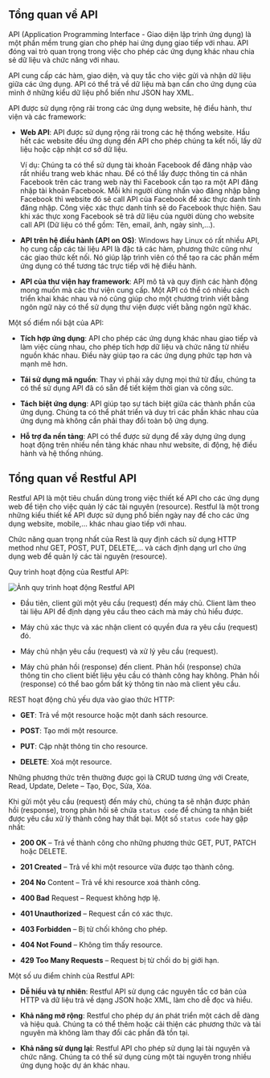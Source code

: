 <!-- Tổng quan về API và Restful API -->

## Tổng quan về API

API (Application Programming Interface - Giao diện lập trình ứng dụng) là một phần mềm trung gian cho phép hai ứng dụng giao tiếp với nhau. API đóng vai trò quan trọng trong việc cho phép các ứng dụng khác nhau chia sẻ dữ liệu và chức năng với nhau.

API cung cấp các hàm, giao diện, và quy tắc cho việc gửi và nhận dữ liệu giữa các ứng dụng. API có thể trả về dữ liệu mà bạn cần cho ứng dụng của mình ở những kiểu dữ liệu phổ biến như JSON hay XML.

API được sử dụng rộng rãi trong các ứng dụng website, hệ điều hành, thư viện và các framework:

- **Web API**: API được sử dụng rộng rãi trong các hệ thống website. Hầu hết các website đều ứng dụng đến API cho phép chúng ta kết nối, lấy dữ liệu hoặc cập nhật cơ sở dữ liệu.

  Ví dụ: Chúng ta có thể sử dụng tài khoản Facebook để đăng nhập vào rất nhiều trang web khác nhau. Để có thể lấy được thông tin cá nhân Facebook trên các trang web này thì Facebook cần tạo ra một API đăng nhập tài khoản Facebook. Mỗi khi người dùng nhấn vào đăng nhập bằng Facebook thì website đó sẽ call API của Facebook để xác thực danh tính đăng nhập. Công việc xác thực danh tính sẽ do Facebook thực hiện. Sau khi xác thực xong Facebook sẽ trả dữ liệu của người dùng cho website call API (Dữ liệu có thể gồm: Tên, email, ảnh, ngày sinh,...).

- **API trên hệ điều hành (API on OS)**: Windows hay Linux có rất nhiều API, họ cung cấp các tài liệu API là đặc tả các hàm, phương thức cũng như các giao thức kết nối. Nó giúp lập trình viên có thể tạo ra các phần mềm ứng dụng có thể tương tác trực tiếp với hệ điều hành.

- **API của thư viện hay framework**: API mô tả và quy định các hành động mong muốn mà các thư viện cung cấp. Một API có thể có nhiều cách triển khai khác nhau và nó cũng giúp cho một chương trình viết bằng ngôn ngữ này có thể sử dụng thư viện được viết bằng ngôn ngữ khác.

Một số điểm nổi bật của API:

- **Tích hợp ứng dụng**: API cho phép các ứng dụng khác nhau giao tiếp và làm việc cùng nhau, cho phép tích hợp dữ liệu và chức năng từ nhiều nguồn khác nhau. Điều này giúp tạo ra các ứng dụng phức tạp hơn và mạnh mẽ hơn.

- **Tái sử dụng mã nguồn**: Thay vì phải xây dựng mọi thứ từ đầu, chúng ta có thể sử dụng API đã có sẵn để tiết kiệm thời gian và công sức.

- **Tách biệt ứng dụng**: API giúp tạo sự tách biệt giữa các thành phần của ứng dụng. Chúng ta có thể phát triển và duy trì các phần khác nhau của ứng dụng mà không cần phải thay đổi toàn bộ ứng dụng.

- **Hỗ trợ đa nền tảng**: API có thể được sử dụng để xây dựng ứng dụng hoạt động trên nhiều nền tảng khác nhau như website, di động, hệ điều hành và hệ thống nhúng.

## Tổng quan về Restful API

Restful API là một tiêu chuẩn dùng trong việc thiết kế API cho các ứng dụng web để tiện cho việc quản lý các tài nguyên (resource). Restful là một trong những kiểu thiết kế API được sử dụng phổ biến ngày nay để cho các ứng dụng website, mobile,... khác nhau giao tiếp với nhau.

Chức năng quan trọng nhất của Rest là quy định cách sử dụng HTTP method như GET, POST, PUT, DELETE,... và cách định dạng url cho ứng dụng web để quản lý các tài nguyên (resource).

Quy trình hoạt động của Restful API:

![Ảnh quy trình hoạt động Restful API](https://files.fullstack.edu.vn/f8-prod/public-images/6538b3dc1bb6c.png)

- Đầu tiên, client gửi một yêu cầu (request) đến máy chủ. Client làm theo tài liệu API để định dạng yêu cầu theo cách mà máy chủ hiểu được.

- Máy chủ xác thực và xác nhận client có quyền đưa ra yêu cầu (request) đó.

- Máy chủ nhận yêu cầu (request) và xử lý yêu cầu (request).

- Máy chủ phản hồi (response) đến client. Phản hồi (response) chứa thông tin cho client biết liệu yêu cầu có thành công hay không. Phản hồi (response) có thể bao gồm bất kỳ thông tin nào mà client yêu cầu.

REST hoạt động chủ yếu dựa vào giao thức HTTP:

- **GET**: Trả về một resource hoặc một danh sách resource.

- **POST**: Tạo mới một resource.

- **PUT**: Cập nhật thông tin cho resource.

- **DELETE**: Xoá một resource.

Những phương thức trên thường được gọi là CRUD tương ứng với Create, Read, Update, Delete – Tạo, Đọc, Sửa, Xóa.

Khi gửi một yêu cầu (request) đến máy chủ, chúng ta sẽ nhận được phản hồi (response), trong phản hồi sẽ chứa `status code` để chúng ta nhận biết được yêu cầu xử lý thành công hay thất bại. Một số `status code` hay gặp nhất:

- **200 OK** – Trả về thành công cho những phương thức GET, PUT, PATCH hoặc DELETE.

- **201 Created** – Trả về khi một resource vừa được tạo thành công.

- **204 No** Content – Trả về khi resource xoá thành công.

- **400 Bad** Request – Request không hợp lệ.

- **401 Unauthorized** – Request cần có xác thực.

- **403 Forbidden** – Bị từ chối không cho phép.

- **404 Not Found** – Không tìm thấy resource.

- **429 Too Many Requests** – Request bị từ chối do bị giới hạn.

Một số ưu điểm chính của Restful API:

- **Dễ hiểu và tự nhiên**: Restful API sử dụng các nguyên tắc cơ bản của HTTP và dữ liệu trả về dạng JSON hoặc XML, làm cho dễ đọc và hiểu.

- **Khả năng mở rộng**: Restful cho phép dự án phát triển một cách dễ dàng và hiệu quả. Chúng ta có thể thêm hoặc cải thiện các phương thức và tài nguyên mà không làm thay đổi các phần đã tồn tại.

- **Khả năng sử dụng lại**: Restful API cho phép sử dụng lại tài nguyên và chức năng. Chúng ta có thể sử dụng cùng một tài nguyên trong nhiều ứng dụng hoặc dự án khác nhau.
